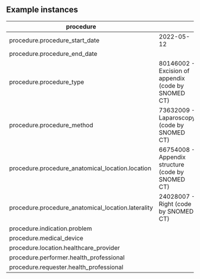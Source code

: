 ## Example instances

| procedure                                             |                   |
|-------------------------------------------------------|-------------------|
| procedure.procedure_start_date                        | 2022-05-12                  |     	                  
| procedure.procedure_end_date                          |                  |
| procedure.procedure_type	                            | 80146002 - Excision of appendix (code by SNOMED CT)                  |
| procedure.procedure_method	                        | 73632009 - Laparoscopy (code by SNOMED CT)                  |
| procedure.procedure_anatomical_location.location	    |  66754008 -  Appendix structure (code by SNOMED CT)                |
| procedure.procedure_anatomical_location.laterality	|    24028007 - Right (code by SNOMED CT)               |
| procedure.indication.problem	                        |                   |
| procedure.medical_device                              |                   |
| procedure.location.healthcare_provider	            |                   |
| procedure.performer.health_professional	            |                   |
| procedure.requester.health_professional	            |                   |
